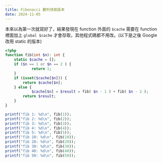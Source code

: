 ```yaml
---
title: Fibonacci 數列快取版本
date: 2024-11-05
---
```


本來以為第一次就寫好了，結果發現在 function 外面的 `$cache` 需要在 function 裡面加上 `global $cache` 才會存取，其他程式碼都不用改。(以下是之後 Google 改用 static 的版本)
``` php
<?php
function fib(int $n): int {
	static $cache = [];
	if ($n == 1 or $n == 2 ) {
            return 1;
	}
	if (isset($cache[$n])) {
	    return $cache[$n];
	} else {
            $cache[$n] = $result = fib( $n - 1 ) + fib( $n - 2 );
	    return $result;
	}
}

printf("fib 1: %d\n", fib(1));
printf("fib 2: %d\n", fib(2));
printf("fib 3: %d\n", fib(3));
printf("fib 4: %d\n", fib(4));
printf("fib 5: %d\n", fib(5));
printf("fib 10: %d\n", fib(10));
printf("fib 20: %d\n", fib(20));
printf("fib 30: %d\n", fib(30));
printf("fib 40: %d\n", fib(40));
printf("fib 50: %d\n", fib(50));
```

